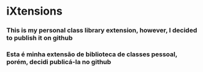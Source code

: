 # iXtensions

### This is my personal class library extension, however, I decided to publish it on github 
### Esta é minha extensão de biblioteca de classes pessoal, porém, decidi publicá-la no github 

